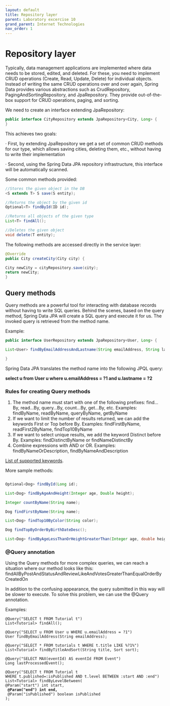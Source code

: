 ```yaml
---
layout: default
title: Repository layer
parent: Laboratory excercise 10
grand_parent: Internet Technologies
nav_order: 1
---
```


# Repository layer

Typically, data management applications are implemented where data needs to be stored, edited, and deleted. For these, you need to implement CRUD operations (Create, Read, Update, Delete) for individual objects. Instead of writing the same CRUD operations over and over again, Spring Data provides various abstractions such as CrudRepository, PagingAndSortingRepository, and JpaRepository. They provide out-of-the-box support for CRUD operations, paging, and sorting.

We need to create an interface extending JpaRepository:

```java
public interface CityRepository extends JpaRepository<City, Long> {
}
```

This achieves two goals:

· First, by extending JpaRepository we get a set of common CRUD methods for our type, which allows saving cities, deleting them, etc., without having to write their implementation

· Second, using the Spring Data JPA repository infrastructure, this interface will be automatically scanned.

Some common methods provided:

```java
//Stores the given object in the DB
<S extends T> S save(S entity);

//Returns the object by the given id
Optional<T> findById(ID id);

//Returns all objects of the given type
List<T> findAll();

//Deletes the given object
void delete(T entity);
```

The following methods are accessed directly in the service layer:

```java
@Override
public City createCity(City city) {

City newCity = cityRepository.save(city);
return newCity;
}
```

## Query methods

Query methods are a powerful tool for interacting with database records without having to write SQL queries. Behind the scenes, based on the query method, Spring Data JPA will create a SQL query and execute it for us. The invoked query is retrieved from the method name.

Example:

```java
public interface UserRepository extends JpaRepository<User, Long> {

List<User> findByEmailAddressAndLastname(String emailAddress, String lastname);

}
```

Spring Data JPA translates the method name into the following JPQL query:

**select u from User u where u.emailAddress = ?1 and u.lastname = ?2**

### Rules for creating Query methods

1. The method name must start with one of the following prefixes: find…By, read…By, query…By, count…By, get…By, etc. Examples: findByName, readByName, queryByName, getByName
2. If we want to limit the number of results returned, we can add the keywords First or Top before By. Examples: findFirstByName, readFirst2ByName, findTop10ByName
3. If we want to select unique results, we add the keyword Distinct before By. Examples: findDistinctByName or findNameDistinctBy
4. Combine expressions with AND or OR. Examples: findByNameOrDescription, findByNameAndDescription

[List of supported keywords](https://docs.spring.io/spring-data/jpa/docs/3.0.x/reference/html/#repository-query-keywords).

More sample methods:

```java

Optional<Dog> findById(Long id);

List<Dog> findByAgeAndHeight(Integer age, Double height);

Integer countByName(String name);

Dog findFirstByName(String name);

List<Dog> findTop10ByColor(String color);

Dog findTopByOrderByBirthDateDesc();

List<Dog> findByAgeLessThanOrHeightGreaterThan(Integer age, double height);

```

### @Query annotation

Using the Query methods for more complex queries, we can reach a situation where our method looks like this: findAllByPostAndStatusAndReviewLikeAndVotesGreaterThanEqualOrderByCreatedOn

In addition to the confusing appearance, the query submitted in this way will be slower to execute. To solve this problem, we can use the @Query annotation.

Examples:

<pre class="language-java"><code class="lang-java">@Query("SELECT t FROM Tutorial t")
List&#x3C;Tutorial> findAll();

@Query("SELECT u FROM User u WHERE u.emailAddress = ?1")
User findByEmailAddress(String emailAddress);

@Query("SELECT * FROM tutorials t WHERE t.title LIKE %?1%")
List&#x3C;Tutorial> findByTitleAndSort(String title, Sort sort);

@Query("SELECT MAX(eventId) AS eventId FROM Event")
Long lastProcessedEvent();

@Query("SELECT t FROM Tutorial t
WHERE t.published=:isPublished AND t.level BETWEEN :start AND :end")
List&#x3C;Tutorial> findByLevelBetween( 
@Param("start") int start,
<strong> @Param("end") int end,
</strong> @Param("isPublished") boolean isPublished 
);
</code></pre>
